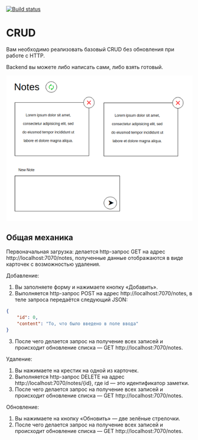 [![Build status](https://ci.appveyor.com/api/projects/status/8cs6n40flutl4wxg?svg=true)](https://ci.appveyor.com/project/Professor-Severus-Snape/ra-lifecycle-crud-frontend)

# CRUD

Вам необходимо реализовать базовый CRUD без обновления при работе с HTTP.

Backend вы можете либо написать сами, либо взять готовый.

![CRUD](./pic/crud.png)

## Общая механика

Первоначальная загрузка: делается http-запрос GET на адрес http://localhost:7070/notes, полученные данные отображаются в виде карточек с возможностью удаления.

Добавление:
1. Вы заполняете форму и нажимаете кнопку «Добавить».
2. Выполняется http-запрос POST на адрес http://localhost:7070/notes, в теле запроса передаётся следующий JSON:
```json
{
    "id": 0,
    "content": "То, что было введено в поле ввода"
}
```
3. После чего делается запрос на получение всех записей и происходит обновление списка — GET http://localhost:7070/notes.

Удаление:
1. Вы нажимаете на крестик на одной из карточек.
2. Выполняется http-запрос DELETE на адрес http://localhost:7070/notes/{id}, где id — это идентификатор заметки.
3. После чего делается запрос на получение всех записей и происходит обновление списка — GET http://localhost:7070/notes.

Обновление:
1. Вы нажимаете на кнопку «Обновить» — две зелёные стрелочки.
2. После чего делается запрос на получение всех записей и происходит обновление списка — GET http://localhost:7070/notes.
